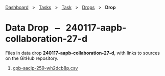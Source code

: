 [Dashboard](../../../index.md)  &nbsp; > &nbsp; [Tasks](../../index.md)  &nbsp; > &nbsp; [Task](../index.md)  &nbsp; > &nbsp; [Drops](index.md)  &nbsp; > &nbsp; ****Drop**** 
# Data Drop &nbsp; ⎯ &nbsp; 240117-aapb-collaboration-27-d

Files in data drop **240117-aapb-collaboration-27-d**, with links to sources on the GitHub repository.

1. [cpb-aacip-259-wh2dcb8p.csv](https://github.com/clamsproject/aapb-annotations/tree/45c9efba61a2591e9fa07502c071d162c5cb99e6/scene-recognition/240117-aapb-collaboration-27-d/cpb-aacip-259-wh2dcb8p.csv)
